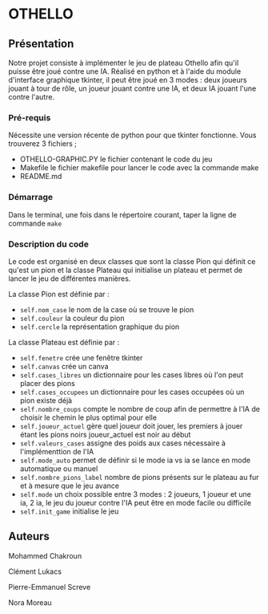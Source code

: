 # OTHELLO

## Présentation
Notre projet consiste à implémenter le jeu de plateau Othello afin qu'il puisse être joué contre une IA.
Réalisé en python et à l'aide du module d'interface graphique tkinter, il peut être joué en 3 modes :
deux joueurs jouant à tour de rôle, un joueur jouant contre une IA, et deux IA jouant l'une contre l'autre.

### Pré-requis
Nécessite une version récente de python pour que tkinter fonctionne.
Vous trouverez 3 fichiers ; 
- OTHELLO-GRAPHIC.PY le fichier contenant le code du jeu
- Makefile le fichier makefile pour lancer le code avec la commande make
- README.md

### Démarrage
Dans le terminal, une fois dans le répertoire courant, taper la ligne de commande ```make```

### Description du code
Le code est organisé en deux classes que sont la classe Pion qui définit ce qu'est un pion et la classe Plateau qui initialise un plateau
et permet de lancer le jeu de différentes manières.

La classe Pion est définie par :
- ```self.nom_case``` le nom de la case où se trouve le pion
- ```self.couleur``` la couleur du pion
- ```self.cercle``` la représentation graphique du pion

La classe Plateau est définie par :
- ```self.fenetre``` crée une fenêtre tkinter
- ```self.canvas``` crée un canva
- ```self.cases_libres``` un dictionnaire pour les cases libres où l'on peut placer des pions
- ```self.cases_occupees``` un dictionnaire pour les cases occupées où un pion existe déjà
- ```self.nombre_coups``` compte le nombre de coup afin de permettre à l'IA de choisir le chemin le plus optimal pour elle
- ```self.joueur_actuel``` gère quel joueur doit jouer, les premiers à jouer étant les pions noirs joueur_actuel est noir au début
- ```self.valeurs_cases``` assigne des poids aux cases nécessaire à l'implémenttion de l'IA
- ```self.mode_auto``` permet de définir si le mode ia vs ia se lance en mode automatique ou manuel
- ```self.nombre_pions_label``` nombre de pions présents sur le plateau au fur et à mesure que le jeu avance
- ```self.mode``` un choix possible entre 3 modes : 2 joueurs, 1 joueur et une ia, 2 ia, le jeu du joueur contre l'IA peut être en mode facile ou difficile
- ```self.init_game``` initialise le jeu


## Auteurs
Mohammed Chakroun

Clément Lukacs

Pierre-Emmanuel Screve

Nora Moreau
